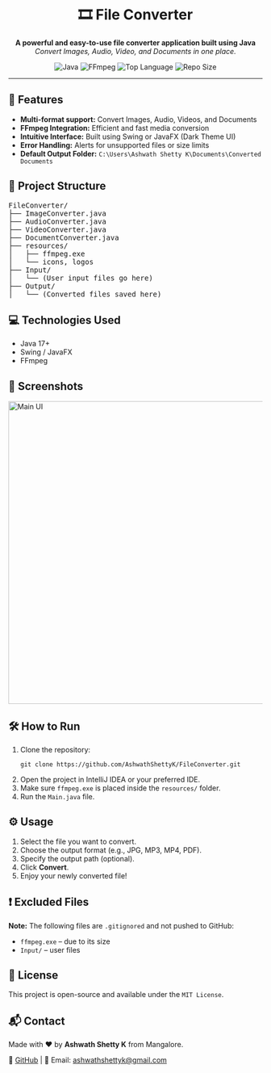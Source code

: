 <h1 align="center">🎞️ File Converter</h1>

<p align="center">
  <b>A powerful and easy-to-use file converter application built using Java</b><br>
  <i>Convert Images, Audio, Video, and Documents in one place.</i>
</p>

<p align="center">
  <img src="https://img.shields.io/badge/Java-17-blue.svg" alt="Java">
  <img src="https://img.shields.io/badge/FFmpeg-Integrated-success" alt="FFmpeg">
  <img src="https://img.shields.io/github/languages/top/AshwathShettyK/FileConverter" alt="Top Language">
  <img src="https://img.shields.io/github/repo-size/AshwathShettyK/FileConverter" alt="Repo Size">
</p>

<hr>

<h2>🚀 Features</h2>

<ul>
  <li><strong>Multi-format support:</strong> Convert Images, Audio, Videos, and Documents</li>
  <li><strong>FFmpeg Integration:</strong> Efficient and fast media conversion</li>
  <li><strong>Intuitive Interface:</strong> Built using Swing or JavaFX (Dark Theme UI)</li>
  <li><strong>Error Handling:</strong> Alerts for unsupported files or size limits</li>
  <li><strong>Default Output Folder:</strong> <code>C:\Users\Ashwath Shetty K\Documents\Converted Documents</code></li>
</ul>

<h2>📁 Project Structure</h2>

<pre>
FileConverter/
├── ImageConverter.java
├── AudioConverter.java
├── VideoConverter.java
├── DocumentConverter.java
├── resources/
│   ├── ffmpeg.exe
│   └── icons, logos
├── Input/
│   └── (User input files go here)
├── Output/
│   └── (Converted files saved here)
</pre>

<h2>💻 Technologies Used</h2>

<ul>
  <li>Java 17+</li>
  <li>Swing / JavaFX</li>
  <li>FFmpeg</li>
</ul>

<h2>📸 Screenshots</h2>

<p>
  <img src="https://raw.githubusercontent.com/AshwathShettyK/FileConverter/main/screenshots/home.png" width="600" alt="Main UI">
</p>

<h2>🛠️ How to Run</h2>

<ol>
  <li>Clone the repository:
    <pre><code>git clone https://github.com/AshwathShettyK/FileConverter.git</code></pre>
  </li>
  <li>Open the project in IntelliJ IDEA or your preferred IDE.</li>
  <li>Make sure <code>ffmpeg.exe</code> is placed inside the <code>resources/</code> folder.</li>
  <li>Run the <code>Main.java</code> file.</li>
</ol>

<h2>⚙️ Usage</h2>

<ol>
  <li>Select the file you want to convert.</li>
  <li>Choose the output format (e.g., JPG, MP3, MP4, PDF).</li>
  <li>Specify the output path (optional).</li>
  <li>Click <strong>Convert</strong>.</li>
  <li>Enjoy your newly converted file!</li>
</ol>

<h2>❗ Excluded Files</h2>

<p><strong>Note:</strong> The following files are <code>.gitignored</code> and not pushed to GitHub:</p>

<ul>
  <li><code>ffmpeg.exe</code> – due to its size</li>
  <li><code>Input/</code> – user files</li>
</ul>

<h2>📜 License</h2>

<p>This project is open-source and available under the <code>MIT License</code>.</p>

<h2>📬 Contact</h2>

<p>Made with ❤️ by <strong>Ashwath Shetty K</strong> from Mangalore.</p>
<p>
  🔗 <a href="https://github.com/AshwathShettyK" target="_blank">GitHub</a> |
  📧 Email: <a href="mailto:ashwathshettyk@gmail.com">ashwathshettyk@gmail.com</a>
</p>
